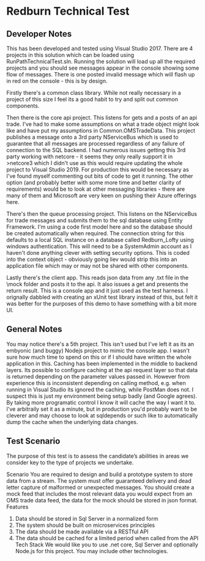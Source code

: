 # Redburn Technical Test

## Developer Notes
This has been developed and tested using Visual Studio 2017. There are 4 projects in this solution which can be loaded using RunPathTechnicalTest.sln. Running the solution will load up all the required projects and you should see messages appear in the console showing some flow of messages. There is one posted invalid message which will flash up in red on the console - this is by design.

Firstly there's a common class library. While not really necessary in a project of this size I feel its a good habit to try and split out common components.

Then there is the core api project. This listens for gets and a posts of an api trade. I've had to make some assumptions on what a trade object might look like and have put my assumptions in Common.OMSTradeData. This project publishes a message onto a 3rd party NServiceBus which is used to guarantee that all messages are processed regardless of any failure of connection to the SQL backend. I had numerous issues getting this 3rd party working with netcore - it seems they only really support it in >netcore3 which I didn't use as this would require updating the whole project to Visual Studio 2019. For production this would be necessary as I've found myself commenting out bits of code to get it running. The other option (and probably better with some more time and better clarity of requirements) would be to look at other messaging libraries - there are many of them and Microsoft are very keen on pushing their Azure offerings here.

There's then the queue processing project. This listens on the NServiceBus for trade messages and submits them to the sql database using Entity Framework. I'm using a code first model here and so the database should be created automatically when required. The connection string for this defaults to a local SQL instance on a database called Redburn_Lofty using windows authentication. This will need to be a SystemAdmin account as I haven't done anything clever with setting security options. This is coded into the context object - obviously going liev would strip this into an application file which may or may not be shared with other components.

Lastly there's the client app. This reads json data from any .txt file in the \mock folder and posts it to the api. It also issues a get and presents the return result. This is a console app and it just used as the test harness. I orignally dabbled with creating an xUnit test library instead of this, but felt it was better for the purposes of this demo to have something with a bit more UI.

## General Notes
You may notice there's a 5th project. This isn't used but I've left it as its an embyonic (and buggy) Nodejs project to mimic the console app. I wasn't sure how much time to spend on this or if I should have written the whole application in this.
Caching has been implemented in the middle to backend layers. Its possible to configure caching at the api request layer so that data is returned depending on the parameter values passed in. However from experience this is inconsistent depending on calling method, e.g. when running in Visual Studio its ignored the caching, while PostMan does not. I suspect this is just my environment being setup badly (and Google agrees). By taking more programatic control I know it will cache the way I want it to. I've arbitraily set it as a minute, but in production you'd probably want to be cleverer and may choose to look at sqldepends or such like to automatically dump the cache when the underlying data changes.

## Test Scenario
The purpose of this test is to assess the candidate’s abilities in areas we consider key to the type of projects we undertake.

Scenario
You are required to design and build a prototype system to store data from a stream.
The system must offer guaranteed delivery and dead letter capture of malformed or unexpected messages.
You should create a mock feed that includes the most relevant data you would expect from an OMS trade data feed, the data for the mock should be stored in json format.
Features
1)	Data should be stored in Sql Server in a normalized form
2)	The system should be built on microservices principles
3)	The data should be made available via a RESTful API
4)	The data should be cached for a limited period when called from the API
Tech Stack
We would like you to use .net core, Sql Server and optionally Node.js for this project. You may include other technologies.
